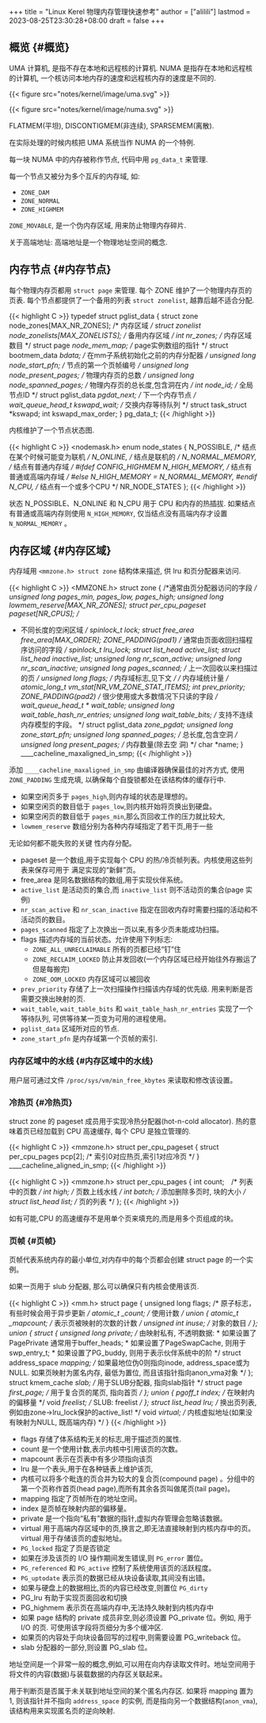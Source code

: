 +++
title = "Linux Kerel 物理内存管理快速参考"
author = ["alilili"]
lastmod = 2023-08-25T23:30:28+08:00
draft = false
+++

## 概览 {#概览}

UMA 计算机, 是指不存在本地和远程核的计算机. NUMA 是指存在本地和远程核的计算机, 一个核访问本地内存的速度和远程核内存的速度是不同的.

{{< figure src="notes/kernel/image/uma.svg" >}}

{{< figure src="notes/kernel/image/numa.svg" >}}

FLATMEM(平坦), DISCONTIGMEM(非连续), SPARSEMEM(离散).

在实际处理的时候内核把 UMA 系统当作 NUMA 的一个特例.

每一块 NUMA 中的内存被称作节点, 代码中用 `pg_data_t` 来管理.

每一个节点又被分为多个互斥的内存域, 如:

-   `ZONE_DAM`
-   `ZONE_NORMAL`
-   `ZONE_HIGHMEM`

`ZONE_MOVABLE`, 是一个伪内存区域, 用来防止物理内存碎片.

关于高端地址: 高端地址是一个物理地址空间的概念.


## 内存节点 {#内存节点}

每个物理内存页都用 `struct page` 来管理. 每个 ZONE 维护了一个物理内存页的页表.
每个节点都提供了一个备用的列表 `struct zonelist`, 越靠后越不适合分配.

{{< highlight C >}}
typedef struct pglist_data {
  struct zone node_zones[MAX_NR_ZONES]; /* 内存区域 */
  struct zonelist node_zonelists[MAX_ZONELISTS]; /* 备用内存区域 */
  int nr_zones; /* 内存区域数目 */
  struct page *node_mem_map; /* page实例数组的指针 */
  struct bootmem_data *bdata; /* 在mm子系统初始化之前的内存分配器 */
  unsigned long node_start_pfn; /* 节点的第一个页帧编号 */
  unsigned long node_present_pages; /* 物理内存页的总数 */
  unsigned long node_spanned_pages; /* 物理内存页的总长度,包含洞在内 */
  int node_id; /* 全局节点ID */
  struct pglist_data *pgdat_next; /* 下一个内存节点 */
  wait_queue_head_t kswapd_wait; /* 交换内存等待队列 */
  struct task_struct *kswapd;
  int kswapd_max_order;
} pg_data_t;
{{< /highlight >}}

内核维护了一个节点状态图.

{{< highlight C >}}
<nodemask.h>
enum node_states {
   N_POSSIBLE,
   /* 结点在某个时候可能变为联机 */
   N_ONLINE,
   /* 结点是联机的 */
   N_NORMAL_MEMORY,
   /* 结点有普通内存域 */
#ifdef CONFIG_HIGHMEM
   N_HIGH_MEMORY,
   /* 结点有普通或高端内存域 */
#else
   N_HIGH_MEMORY = N_NORMAL_MEMORY,
#endif
   N_CPU,
   /* 结点有一个或多个CPU */
   NR_NODE_STATES
 };
{{< /highlight >}}

状态 N_POSSIBLE、N_ONLINE 和 N_CPU 用于 CPU 和内存的热插拔.
如果结点有普通或高端内存则使用 `N_HIGH_MEMORY`, 仅当结点没有高端内存才设置 `N_NORMAL_MEMORY` 。


## 内存区域 {#内存区域}

内存域用 `<mmzone.h> struct zone` 结构体来描述, 供 lru 和页分配器来访问.

{{< highlight C >}}
<MMZONE.h>
struct zone {
  /*通常由页分配器访问的字段 */
  unsigned long
  pages_min, pages_low, pages_high;
  unsigned long
  lowmem_reserve[MAX_NR_ZONES];
  struct per_cpu_pageset pageset[NR_CPUS];
  /*
   * 不同长度的空闲区域
   */
  spinlock_t lock;
  struct free_area free_area[MAX_ORDER];
  ZONE_PADDING(_pad1_)
  /* 通常由页面收回扫描程序访问的字段 */
    spinlock_t
    lru_lock;
  struct list_head
  active_list;
  struct list_head
  inactive_list;
  unsigned long
  nr_scan_active;
  unsigned long
  nr_scan_inactive;
  unsigned long
  pages_scanned; /* 上一次回收以来扫描过的页 */
  unsigned long
  flags; /* 内存域标志,见下文 */
  /* 内存域统计量 */
  atomic_long_t
  vm_stat[NR_VM_ZONE_STAT_ITEMS];
  int prev_priority;
  ZONE_PADDING(_pad2_)
  /* 很少使用或大多数情况下只读的字段 */
    wait_queue_head_t * wait_table;
  unsigned long wait_table_hash_nr_entries;
  unsigned long wait_table_bits;
  /* 支持不连续内存模型的字段。 */
  struct pglist_data *zone_pgdat;
  unsigned long zone_start_pfn;
  unsigned long spanned_pages; /* 总长度,包含空洞 */
  unsigned long present_pages; /* 内存数量(除去空
                                  洞) */
  char *name;
} ____cacheline_maxaligned_in_smp;
{{< /highlight >}}

添加 `____cacheline_maxaligned_in_smp` 由编译器确保最佳的对齐方式, 使用　`ZONE_PADDING` 生成充填, 以确保每个自旋锁都处在该结构体的缓存行中.

-   如果空闲页多于 `pages_high`,则内存域的状态是理想的。
-   如果空闲页的数目低于 `pages_low`,则内核开始将页换出到硬盘。
-   如果空闲页的数目低于 `pages_min`,那么页回收工作的压力就比较大,
-   `lowmem_reserve` 数组分别为各种内存域指定了若干页,用于一些

无论如何都不能失败的关键 性内存分配。

-   pageset 是一个数组,用于实现每个 CPU 的热/冷页帧列表。内核使用这些列表来保存可用于 满足实现的“新鲜”页。
-   free_area 是同名数据结构的数组,用于实现伙伴系统。
-   `active_list` 是活动页的集合,而 `inactive_list` 则不活动页的集合(page 实例)
-   `nr_scan_active` 和 `nr_scan_inactive` 指定在回收内存时需要扫描的活动和不活动页的数目。
-   `pages_scanned` 指定了上次换出一页以来,有多少页未能成功扫描。
-   flags 描述内存域的当前状态。允许使用下列标志:
    -   `ZONE_ALL_UNRECLAIMABLE` 所有的页都已经“钉”住
    -   `ZONE_RECLAIM_LOCKED` 防止并发回收(一个内存区域已经开始往外存搬运了但是每搬完)
    -   `ZONE_OOM_LOCKED` 内存区域可以被回收
-   `prev_priority` 存储了上一次扫描操作扫描该内存域的优先级. 用来判断是否需要交换出映射的页.
-   `wait_table`, `wait_table_bits` 和 `wait_table_hash_nr_entries` 实现了一个等待队列, 可供等待某一页变为可用的进程使用。
-   `pglist_data` 区域所对应的节点.
-   `zone_start_pfn` 是内存域第一个页帧的索引.


### 内存区域中的水线 {#内存区域中的水线}

用户层可通过文件 `/proc/sys/vm/min_free_kbytes` 来读取和修改该设置。


### 冷热页 {#冷热页}

struct zone 的 pageset 成员用于实现冷热分配器(hot-n-cold allocator). 热的意味着页已经加载到 CPU 高速缓存, 每个 CPU 是独立管理的.

{{< highlight C >}}
<mmzone.h>
struct per_cpu_pageset {
struct per_cpu_pages pcp[2]; /* 索引0对应热页,索引1对应冷页 */
} ____cacheline_aligned_in_smp;
{{< /highlight >}}

{{< highlight C >}}
<mmzone.h>
struct per_cpu_pages {
  int count;　/* 列表中的页数 */
  int high; /* 页数上线水线 */
  int batch; /* 添加删除多页时, 块的大小 */
  struct list_head list; /* 页的列表 */
};
{{< /highlight >}}

如有可能,CPU 的高速缓存不是用单个页来填充的,而是用多个页组成的块。


### 页帧 {#页帧}

页帧代表系统内存的最小单位,对内存中的每个页都会创建 struct page 的一个实例。

如果一页用于 slub 分配器, 那么可以确保只有内核会使用该页.

{{< highlight C >}}
<mm.h>
struct page {
  unsigned long flags; /* 原子标志， 有些时候会用于异步更新 */
  atomic_t _count; /* 使用计数 */
  union {
    atomic_t _mapcount; /* 表示页被映射的次数的计数 */
    unsigned int inuse; /* 对象的数目 */
  };
  union {
    struct {
      unsigned long private; /* 由映射私有, 不透明数据:
                              * 如果设置了PagePrivate 通常用于buffer_heads;
                              * 如果设置了PageSwapCache, 则用于swp_entry_t;
                               * 如果设置了PG_buddy, 则用于表示伙伴系统中的阶
                               */
      struct address_space *mapping; /* 如果最地位伪0则指向inode, address_space或为NULL. 如果页映射为匿名内存, 最低为置位, 而且该指针指向anon_vma对象 */
    };
    struct kmem_cache *slab; /* 用于SLUB分配器, 指向slab指针 */
    struct page *first_page; /* 用于复合页的尾页, 指向首页 */
  };
  union {
    pgoff_t index; /* 在映射内的偏移量 */
    void *freelist; /* SLUB: freelist */
  };
  struct list_head lru; /* 换出页列表, 例如由zone->lru_lock保护的active_list! */
  void *virtual; /* 内核虚拟地址(如果没有映射为NULL, 既高端内存) */
}
{{< /highlight >}}

-   flags 存储了体系结构无关的标志,用于描述页的属性.
-   count 是一个使用计数,表示内核中引用该页的次数。
-   mapcount 表示在页表中有多少项指向该页
-   lru 是一个表头,用于在各种链表上维护该页,
-   内核可以将多个毗连的页合并为较大的复合页(compound page) 。分组中的第一个页称作首页(head page),而所有其余各页叫做尾页(tail page)。
-   mapping 指定了页帧所在的地址空间。
-   index 是页帧在映射内部的偏移量。
-   private 是一个指向“私有”数据的指针,虚拟内存管理会忽略该数据。
-   virtual 用于高端内存区域中的页,换言之,即无法直接映射到内核内存中的页。 virtual 用于存储该页的虚拟地址。
-   `PG_locked` 指定了页是否锁定
-   如果在涉及该页的 I/O 操作期间发生错误,则 `PG_error` 置位。
-   `PG_referenced` 和 `PG_active` 控制了系统使用该页的活跃程度。
-   `PG_uptodate` 表示页的数据已经从块设备读取,其间没有出错。
-   如果与硬盘上的数据相比,页的内容已经改变,则置位 `PG_dirty`
-   PG_lru 有助于实现页面回收和切换
-   PG_highmem 表示页在高端内存中,无法持久映射到内核内存中
-   如果 page 结构的 private 成员非空,则必须设置 PG_private 位。例如, 用于 I/O 的页. 可使用该字段将页细分为多个缓冲区.
-   如果页的内容处于向块设备回写的过程中,则需要设置 PG_writeback 位。
-   slab 分配器的一部分,则设置 PG_slab 位。

地址空间是一个非常一般的概念,例如,可以用在向内存读取文件时。地址空间用于将文件的内容(数据)与装载数据的内存区关联起来。

用于判断页是否属于未关联到地址空间的某个匿名内存区. 如果将 mapping 置为 1, 则该指针并不指向 `address_space` 的实例, 而是指向另一个数据结构(`anon_vma`), 该结构用来实现匿名页的逆向映射.
